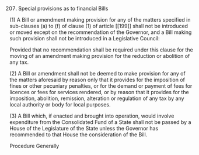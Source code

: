 207. Special provisions as to financial Bills

(1) A Bill or amendment making provision for any of the matters specified in sub-clauses (a) to (f) of clause (1) of article [[199]] shall not be introduced or moved except on the recommendation of the Governor, and a Bill making such provision shall not be introduced in a Legislative Council:

Provided that no recommendation shall be required under this clause for the moving of an amendment making provision for the reduction or abolition of any tax.

(2) A Bill or amendment shall not be deemed to make provision for any of the matters aforesaid by reason only that it provides for the imposition of fines or other pecuniary penalties, or for the demand or payment of fees for licences or fees for services rendered, or by reason that it provides for the imposition, abolition, remission, alteration or regulation of any tax by any local authority or body for local purposes.

(3) A Bill which, if enacted and brought into operation, would involve expenditure from the Consolidated Fund of a State shall not be passed by a House of the Legislature of the State unless the Governor has recommended to that House the consideration of the Bill.

 

Procedure Generally

